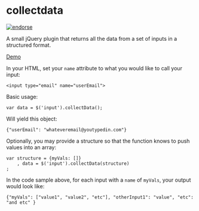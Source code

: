 collectdata
===========

[![endorse](https://api.coderwall.com/ultimatedelman/endorsecount.png)](https://coderwall.com/ultimatedelman)

A small jQuery plugin that returns all the data from a set of inputs in a structured format.

[Demo](http://jsfiddle.net/edelman/2VKF9/)

In your HTML, set your `name` attribute to what you would like to call your input:

    <input type="email" name="userEmail">

Basic usage:

    var data = $('input').collectData();
    
Will yield this object:

    {"userEmail": "whateveremail@youtypedin.com"}
    
Optionally, you may provide a structure so that the function knows to push values into an array:

    var structure = {myVals: []}
        , data = $('input').collectData(structure)
    ;

In the code sample above, for each input with a `name` of `myVals`, your output would look like:

    {"myVals": ["value1", "value2", "etc"], "otherInput1": "value", "etc": "and etc" }
